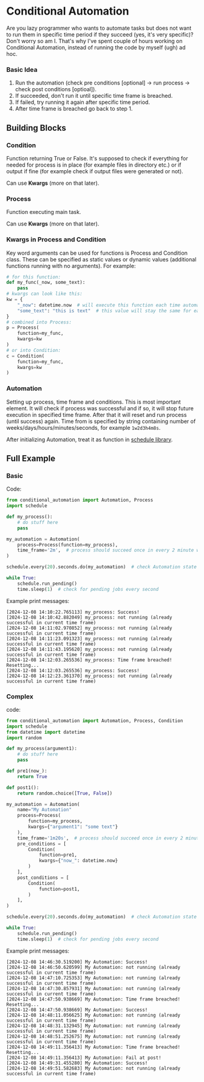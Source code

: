 # Conditional Automation
Are you lazy programmer who wants to automate tasks but does not want to run them in specific time period if they succeed (yes, it's very specific)? Don't worry so am I. That's why I've spent couple of hours working on Conditional Automation, instead of running the code by myself (ugh) ad hoc.

### Basic Idea
1. Run the automation (check pre conditions [optional] -> run process -> check post conditions [optioal]).
2. If succeeded, don't run it until specific time frame is breached.
3. If failed, try running it again after specific time period.
4. After time frame is breached go back to step 1.

## Building Blocks
### Condition
Function returning True or False. It's supposed to check if everything for needed for process is in place (for example files in directory etc.) or if output if fine (for example check if output files were generated or not).

Can use <b>Kwargs</b> (more on that later).

### Process
Function executing main task.

Can use <b>Kwargs</b> (more on that later).

### Kwargs in Process and Condition
Key word arguments can be used for functions is Process and Condition class. These can be specified as static values or dynamic values (additional functions running with no arguments). For example:
```python
# for this function:
def my_func(_now, some_text):
    pass
# kwargs can look like this:
kw = {
    "_now": datetime.now  # will execute this function each time automation is called
    "some_text": "this is text"  # this value will stay the same for each iteration
}
# combined into Process:
p = Process(
    function=my_func,
    kwargs=kw
)
# or into Condition: 
c = Condition(
    function=my_func,
    kwargs=kw
)
```

### Automation
Setting up process, time frame and conditions. This is most important element. It will check if process was successful and if so, it will stop future execution in specified time frame. After that it will reset and run process (until success) again. Time from is specified by string containing number of weeks/days/hours/minutes/seconds, for example `1w2d3h4m8s`.

After initializing Automation, treat it as function in [schedule library](https://schedule.readthedocs.io/en/stable/).


## Full Example
### Basic
Code:
```python
from conditional_automation import Automation, Process
import schedule

def my_process():
    # do stuff here
    pass

my_automation = Automation(
    process=Process(function=my_process),
    time_frame='2m',  # process should succeed once in every 2 minute window from starting time
)

schedule.every(20).seconds.do(my_automation)  # check Automation state every 2 seconds

while True:
    schedule.run_pending()
    time.sleep(1)  # check for pending jobs every second
```
Example print messages:
```
[2024-12-08 14:10:22.765113] my_process: Success!
[2024-12-08 14:10:42.882049] my_process: not running (already successful in current time frame)
[2024-12-08 14:11:02.970852] my_process: not running (already successful in current time frame)
[2024-12-08 14:11:23.091323] my_process: not running (already successful in current time frame)
[2024-12-08 14:11:43.195620] my_process: not running (already successful in current time frame)
[2024-12-08 14:12:03.265536] my_process: Time frame breached! Resetting...
[2024-12-08 14:12:03.265536] my_process: Success!
[2024-12-08 14:12:23.361370] my_process: not running (already successful in current time frame)
```

### Complex
code:
```python
from conditional_automation import Automation, Process, Condition
import schedule
from datetime import datetime
import random

def my_process(argument1):
    # do stuff here
    pass

def pre1(now_):
    return True

def post1():
    return random.choice([True, False])

my_automation = Automation(
    name="My Automation"
    process=Process(
        function=my_process, 
        kwargs={"argument1": "some text"}
    ),
    time_frame='1m20s',  # process should succeed once in every 2 minute window from starting time
    pre_conditions = [
        Condition(
            function=pre1,
            kwargs={"now_": datetime.now}
        )
    ],
    post_conditions = [
        Condition(
            function=post1,
        )
    ],
)

schedule.every(20).seconds.do(my_automation)  # check Automation state every 2 seconds

while True:
    schedule.run_pending()
    time.sleep(1)  # check for pending jobs every second
```
Example print messages:
```
[2024-12-08 14:46:30.519200] My Automation: Success!
[2024-12-08 14:46:50.620599] My Automation: not running (already successful in current time frame)
[2024-12-08 14:47:10.725353] My Automation: not running (already successful in current time frame)
[2024-12-08 14:47:30.857931] My Automation: not running (already successful in current time frame)
[2024-12-08 14:47:50.938669] My Automation: Time frame breached! Resetting...
[2024-12-08 14:47:50.938669] My Automation: Success!
[2024-12-08 14:48:11.056625] My Automation: not running (already successful in current time frame)
[2024-12-08 14:48:31.132945] My Automation: not running (already successful in current time frame)
[2024-12-08 14:48:51.252675] My Automation: not running (already successful in current time frame)
[2024-12-08 14:49:11.356413] My Automation: Time frame breached! Resetting...
[2024-12-08 14:49:11.356413] My Automation: Fail at post!
[2024-12-08 14:49:31.455280] My Automation: Success!
[2024-12-08 14:49:51.582683] My Automation: not running (already successful in current time frame)
```